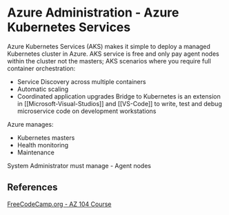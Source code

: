 
# Azure Administration - Azure Kubernetes Services


Azure Kubernetes Services (AKS) makes it simple to deploy a managed Kubernetes cluster in Azure. AKS service is free and only pay agent nodes within the cluster not the masters; AKS scenarios where you require full container orchestration:
- Service Discovery across multiple containers
- Automatic scaling
- Coordinated application upgrades
Bridge to Kubernetes is an extension in [[Microsoft-Visual-Studios]] and [[VS-Code]] to write, test and debug microservice code on development workstations

Azure manages:
- Kubernetes masters
- Health monitoring
- Maintenance

System Administrator must manage - Agent nodes

## References

[FreeCodeCamp.org - AZ 104 Course](https://www.youtube.com/watch?v=10PbGbTUSAg&t=3458s)